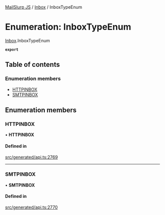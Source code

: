 [MailSlurp JS](../README.md) / [Inbox](../modules/Inbox.md) / InboxTypeEnum

# Enumeration: InboxTypeEnum

[Inbox](../modules/Inbox.md).InboxTypeEnum

**`export`**

## Table of contents

### Enumeration members

- [HTTPINBOX](Inbox.InboxTypeEnum.md#httpinbox)
- [SMTPINBOX](Inbox.InboxTypeEnum.md#smtpinbox)

## Enumeration members

### HTTPINBOX

• **HTTPINBOX**

#### Defined in

[src/generated/api.ts:2769](https://github.com/mailslurp/mailslurp-client/blob/004c609/src/generated/api.ts#L2769)

___

### SMTPINBOX

• **SMTPINBOX**

#### Defined in

[src/generated/api.ts:2770](https://github.com/mailslurp/mailslurp-client/blob/004c609/src/generated/api.ts#L2770)
